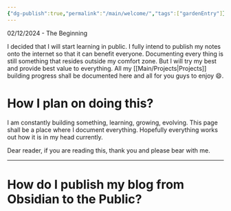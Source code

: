 ```yaml
---
{"dg-publish":true,"permalink":"/main/welcome/","tags":["gardenEntry"]}
---
```




02/12/2024 - The Beginning

I decided that I will start learning in public. I fully intend to publish my notes onto the internet so that it can benefit everyone. Documenting every thing is still something that resides outside my comfort zone. But I will try my best and provide best value to everything. All my [[Main/Projects\|Projects]] building progress shall be documented here and all for you guys to enjoy 😄. 

# How I plan on doing this?

I am constantly building something, learning, growing, evolving. This page shall be a place where I document everything. Hopefully everything works out how it is in my head currently. 

Dear reader, if you are reading this, thank you and please bear with me. 

--- 

# How do I publish my blog from Obsidian to the Public?



